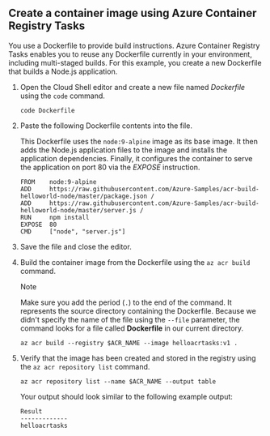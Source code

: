 ## Create a container image using Azure Container Registry Tasks

You use a Dockerfile to provide build instructions. Azure Container Registry Tasks enables you to reuse any Dockerfile currently in your environment, including multi-staged builds. For this example, you create a new Dockerfile that builds a Node.js application.

1. Open the Cloud Shell editor and create a new file named *Dockerfile* using the `code` command.

    ```azurecli-interactive
    code Dockerfile
    ```

2. Paste the following Dockerfile contents into the file.

    This Dockerfile uses the `node:9-alpine` image as its base image. It then adds the Node.js application files to the image and installs the application dependencies. Finally, it configures the container to serve the application on port 80 via the *EXPOSE* instruction.

    ```azurecli-interactive
    FROM    node:9-alpine
    ADD     https://raw.githubusercontent.com/Azure-Samples/acr-build-helloworld-node/master/package.json /
    ADD     https://raw.githubusercontent.com/Azure-Samples/acr-build-helloworld-node/master/server.js /
    RUN     npm install
    EXPOSE  80
    CMD     ["node", "server.js"]
    ```

3. Save the file and close the editor.
4. Build the container image from the Dockerfile using the `az acr build` command.

    > [!NOTE]
    > Make sure you add the period (`.`) to the end of the command. It represents the source directory containing the Dockerfile. Because we didn't specify the name of the file using the `--file` parameter, the command looks for a file called **Dockerfile** in our current directory.

    ```azurecli-interactive
    az acr build --registry $ACR_NAME --image helloacrtasks:v1 .
    ```

5. Verify that the image has been created and stored in the registry using the `az acr repository list` command.

    ```azurecli-interactive
    az acr repository list --name $ACR_NAME --output table
    ```

    Your output should look similar to the following example output:

    ```output
    Result
    -------------
    helloacrtasks
    ```
